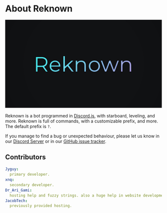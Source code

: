 # About Reknown
![Reknown Banner](./assets/images/banner.jpg)

Reknown is a bot programmed in [Discord.js](https://discord.js.org/#/), with starboard, leveling, and more. Reknown is full of commands, with a customizable prefix, and more. The default prefix is `?`.

If you manage to find a bug or unexpected behaviour, please let us know in our [Discord Server](https://discord.gg/n45fq9K/) or in our [GitHub issue tracker](https://github.com/Jyguy/Reknown/issues).

## Contributors
```yml
Jyguy:
  primary developer.
xnq:
  secondary developer.
Dr_Ari_Gami:
  hosting help and fuzzy strings. also a huge help in website development and lavalink setup.
JacobTech:
  previously provided hosting.
```

